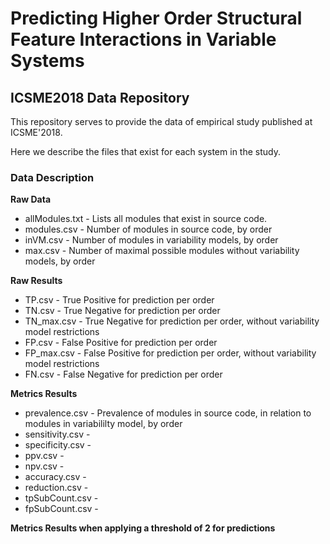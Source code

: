 # Predicting Higher Order Structural Feature Interactions in Variable Systems

## ICSME2018 Data Repository

This repository serves to provide the data of empirical study published at ICSME'2018.


Here we describe the files that exist for each system in the study.

### Data Description

**Raw Data**
- allModules.txt - Lists all modules that exist in source code.
- modules.csv - Number of modules in source code, by order
- inVM.csv - Number of modules in variability models, by order
- max.csv - Number of maximal possible modules without variability models, by order

**Raw Results**
- TP.csv - True Positive for prediction per order
- TN.csv - True Negative for prediction per order
- TN_max.csv - True Negative for prediction per order, without variability model restrictions
- FP.csv - False Positive for prediction per order
- FP_max.csv - False Positive for prediction per order, without variability model restrictions
- FN.csv - False Negative for prediction per order

**Metrics Results**
- prevalence.csv - Prevalence of modules in source code, in relation to modules in variabililty model, by order
- sensitivity.csv - 
- specificity.csv - 
- ppv.csv - 
- npv.csv - 
- accuracy.csv - 
- reduction.csv - 
- tpSubCount.csv - 
- fpSubCount.csv - 

**Metrics Results when applying a threshold of 2 for predictions**

